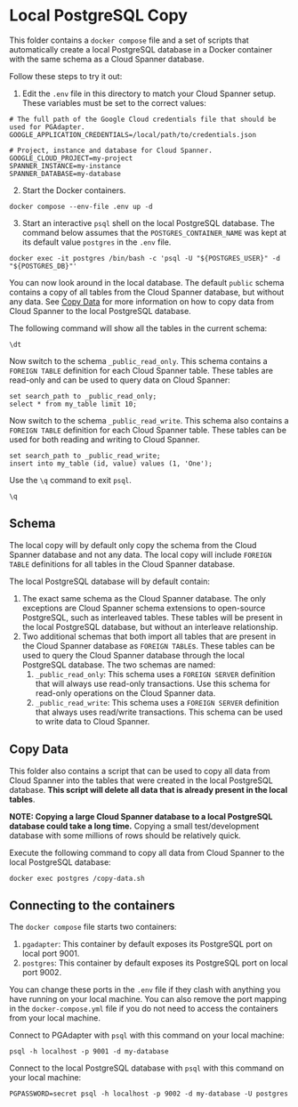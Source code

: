 # Local PostgreSQL Copy

This folder contains a `docker compose` file and a set of scripts that automatically create
a local PostgreSQL database in a Docker container with the same schema as a Cloud Spanner database.

Follow these steps to try it out:

1. Edit the `.env` file in this directory to match your Cloud Spanner setup. These variables must be
   set to the correct values:

```
# The full path of the Google Cloud credentials file that should be used for PGAdapter.
GOOGLE_APPLICATION_CREDENTIALS=/local/path/to/credentials.json

# Project, instance and database for Cloud Spanner.
GOOGLE_CLOUD_PROJECT=my-project
SPANNER_INSTANCE=my-instance
SPANNER_DATABASE=my-database
```

2. Start the Docker containers.

```shell
docker compose --env-file .env up -d
```

3. Start an interactive `psql` shell on the local PostgreSQL database. The command below assumes
   that the `POSTGRES_CONTAINER_NAME` was kept at its default value `postgres` in the `.env` file.

```shell
docker exec -it postgres /bin/bash -c 'psql -U "${POSTGRES_USER}" -d "${POSTGRES_DB}"'
```

You can now look around in the local database. The default `public` schema contains a copy of all
tables from the Cloud Spanner database, but without any data. See [Copy Data](#copy-data) for more
information on how to copy data from Cloud Spanner to the local PostgreSQL database.

The following command will show all the tables in the current schema:

```shell
\dt
```

Now switch to the schema `_public_read_only`. This schema contains a `FOREIGN TABLE` definition for
each Cloud Spanner table. These tables are read-only and can be used to query data on Cloud Spanner:

```shell
set search_path to _public_read_only;
select * from my_table limit 10;
```


Now switch to the schema `_public_read_write`. This schema also contains a `FOREIGN TABLE` definition
for each Cloud Spanner table. These tables can be used for both reading and writing to Cloud Spanner.

```shell
set search_path to _public_read_write;
insert into my_table (id, value) values (1, 'One');
```

Use the `\q` command to exit `psql`.

```shell
\q
```

## Schema

The local copy will by default only copy the schema from the Cloud Spanner database and not any data.
The local copy will include `FOREIGN TABLE` definitions for all tables in the Cloud Spanner database.

The local PostgreSQL database will by default contain:
1. The exact same schema as the Cloud Spanner database. The only exceptions are Cloud Spanner
   schema extensions to open-source PostgreSQL, such as interleaved tables. These tables will be
   present in the local PostgreSQL database, but without an interleave relationship.
2. Two additional schemas that both import all tables that are present in the Cloud Spanner database
   as `FOREIGN TABLE`s. These tables can be used to query the Cloud Spanner database through the
   local PostgreSQL database. The two schemas are named:
   1. `_public_read_only`: This schema uses a `FOREIGN SERVER` definition that will always use
     read-only transactions. Use this schema for read-only operations on the Cloud Spanner data.
   2. `_public_read_write`: This schema uses a `FOREIGN SERVER` definition that always uses read/write
     transactions. This schema can be used to write data to Cloud Spanner.


## Copy Data

This folder also contains a script that can be used to copy all data from Cloud Spanner into the
tables that were created in the local PostgreSQL database. __This script will delete all data that is
already present in the local tables__.

__NOTE: Copying a large Cloud Spanner database to a local PostgreSQL database could take a long time.__
Copying a small test/development database with some millions of rows should be relatively quick.

Execute the following command to copy all data from Cloud Spanner to the local PostgreSQL database:

```shell
docker exec postgres /copy-data.sh
```

## Connecting to the containers

The `docker compose` file starts two containers:
1. `pgadapter`: This container by default exposes its PostgreSQL port on local port 9001.
2. `postgres`: This container by default exposes its PostgreSQL port on local port 9002.

You can change these ports in the `.env` file if they clash with anything you have running on your
local machine. You can also remove the port mapping in the `docker-compose.yml` file if you do not
need to access the containers from your local machine.

Connect to PGAdapter with `psql` with this command on your local machine:

```shell
psql -h localhost -p 9001 -d my-database
```

Connect to the local PostgreSQL database with `psql` with this command on your local machine:

```shell
PGPASSWORD=secret psql -h localhost -p 9002 -d my-database -U postgres
```
